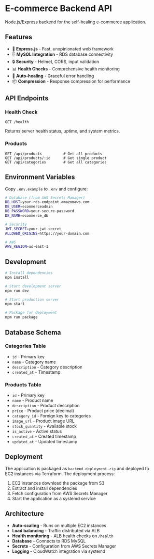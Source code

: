 # E-commerce Backend API

Node.js/Express backend for the self-healing e-commerce application.

## Features

- 🚀 **Express.js** - Fast, unopinionated web framework
- 🗄️ **MySQL Integration** - RDS database connectivity
- 🔒 **Security** - Helmet, CORS, input validation
- 📊 **Health Checks** - Comprehensive health monitoring
- 🔄 **Auto-healing** - Graceful error handling
- 📦 **Compression** - Response compression for performance

## API Endpoints

### Health Check
```
GET /health
```
Returns server health status, uptime, and system metrics.

### Products
```
GET /api/products          # Get all products
GET /api/products/:id      # Get single product
GET /api/categories        # Get all categories
```

## Environment Variables

Copy `.env.example` to `.env` and configure:

```bash
# Database (from AWS Secrets Manager)
DB_HOST=your-rds-endpoint.amazonaws.com
DB_USER=ecommerceadmin
DB_PASSWORD=your-secure-password
DB_NAME=ecommerce_db

# Security
JWT_SECRET=your-jwt-secret
ALLOWED_ORIGINS=https://your-domain.com

# AWS
AWS_REGION=us-east-1
```

## Development

```bash
# Install dependencies
npm install

# Start development server
npm run dev

# Start production server
npm start

# Package for deployment
npm run package
```

## Database Schema

### Categories Table
- `id` - Primary key
- `name` - Category name
- `description` - Category description
- `created_at` - Timestamp

### Products Table
- `id` - Primary key
- `name` - Product name
- `description` - Product description
- `price` - Product price (decimal)
- `category_id` - Foreign key to categories
- `image_url` - Product image URL
- `stock_quantity` - Available stock
- `is_active` - Active status
- `created_at` - Created timestamp
- `updated_at` - Updated timestamp

## Deployment

The application is packaged as `backend-deployment.zip` and deployed to EC2 instances via Terraform. The deployment process:

1. EC2 instances download the package from S3
2. Extract and install dependencies
3. Fetch configuration from AWS Secrets Manager
4. Start the application as a systemd service

## Architecture

- **Auto-scaling** - Runs on multiple EC2 instances
- **Load balancing** - Traffic distributed via ALB
- **Health monitoring** - ALB health checks on `/health`
- **Database** - Connects to RDS MySQL
- **Secrets** - Configuration from AWS Secrets Manager
- **Logging** - CloudWatch integration via systemd
